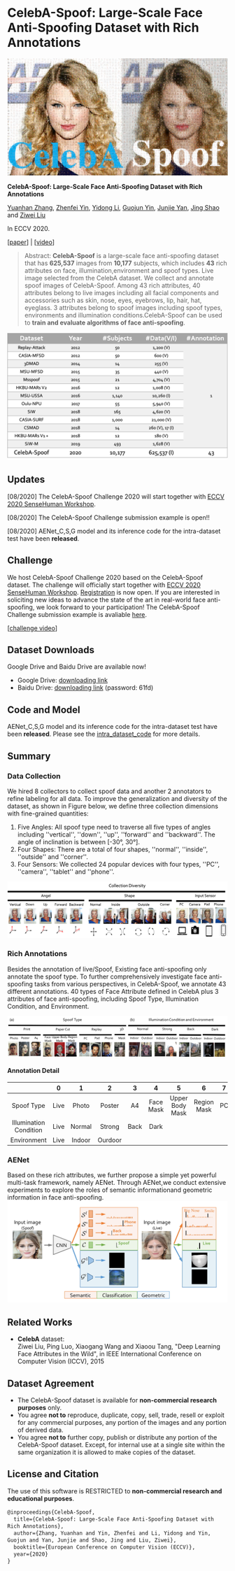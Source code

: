 # **CelebA-Spoof: Large-Scale Face Anti-Spoofing Dataset with Rich Annotations**

![fig1_compressed-1](fig/github3_2_1.png)

**CelebA-Spoof: Large-Scale Face Anti-Spoofing Dataset with Rich Annotations**

[Yuanhan Zhang](https://github.com/Davidzhangyuanhan/CelebA-Spoof), [Zhenfei Yin](https://github.com/yinzhenfei), [Yidong Li](http://faculty.bjtu.edu.cn/8408/), [Guojun Yin](https://gjyin91.github.io/), [Junjie Yan](https://yan-junjie.github.io/), [Jing Shao](https://amandajshao.github.io/) and [Ziwei Liu](https://liuziwei7.github.io/)

In ECCV 2020. 

[[paper](https://arxiv.org/abs/2007.12342)] | [[video](https://www.youtube.com/watch?v=A7XjSg5srvI&t=4s)] 

> Abstract: **CelebA-Spoof** is a large-scale face anti-spoofing dataset that has **625,537** images from **10,177** subjects, which includes **43** rich attributes on face, illumination,environment and spoof types. Live image selected from the CelebA dataset. We collect and annotate spoof images of CelebA-Spoof. Among 43 rich attributes, 40 attributes belong to live images including all facial components and accessories such as skin, nose, eyes, eyebrows,  lip, hair, hat, eyeglass. 3 attributes belong to spoof images including spoof types, environments and  illumination conditions.CelebA-Spoof  can be used to **train and evaluate algorithms of face anti-spoofing**.

![dataset](fig/dataset.png)



## Updates

[08/2020] The CelebA-Spoof Challenge 2020 will start together with [ECCV 2020 SenseHuman Workshop](https://sense-human.github.io/).

[08/2020] The CelebA-Spoof Challenge submission example is open!!

[08/2020] AENet_C,S,G model and its inference code  for the intra-dataset test have been **released**.

## Challenge

We host CelebA-Spoof Challenge 2020 based on the CelebA-Spoof dataset. The challenge will officially start together with [ECCV 2020 SenseHuman Workshop](https://sense-human.github.io/). [Registration](https://competitions.codalab.org/competitions/26210#participate) is now open. If you are interested in soliciting new ideas to advance the state of the art in real-world face anti-spoofing, we look forward to your participation! The CelebA-Spoof Challenge submission example is avaliable [here](https://github.com/Davidzhangyuanhan/CelebASpoofChallengeSubmissionExample).

[[challenge video](https://www.youtube.com/watch?v=j-RTCUjVBGE&list=PLua4XbbBXzFezSfmoZwgiIS5Ze0__mi70&index=7&t=0s)]

## Dataset Downloads

Google Drive and Baidu Drive are available now!

* Google Drive: [downloading link](https://drive.google.com/drive/folders/1OW_1bawO79pRqdVEVmBzp8HSxdSwln_Z?usp=sharing)
* Baidu Drive: [downloading link](https://pan.baidu.com/s/12qe13-jFJ9pE-_E3iSZtkw) (password: 61fd)

## Code and Model

AENet_C,S,G model and its inference code for the intra-dataset test have been **released**. Please see the [intra_dataset_code](https://github.com/Davidzhangyuanhan/CelebA-Spoof/tree/master/intra_dataset_code) for more details.

## Summary

### Data Collection

We hired $8$ collectors to collect spoof data and another $2$ annotators to refine labeling for all data. To improve the generalization and diversity of the dataset, as shown in Figure below, we define three collection dimensions with fine-grained quantities: 

1. Five Angles: All spoof type need to traverse all five types of angles including ''vertical'',  ''down'',  ''up'',  ''forward'' and ''backward''. The angle of inclination is between [-30°, 30°].
2. Four Shapes: There are a total of four shapes, ''normal'',  ''inside'', ''outside'' and ''corner''. 
3. Four Sensors: We collected 24 popular devices with four types, ''PC'', ''camera'', ''tablet'' and ''phone''.

![data_collection](fig/data_collection.png)

### Rich Annotations

Besides the annotation of live/Spoof, Existing face anti-spoofing only annotate the spoof type. To further comprehensively investigate face anti-spoofing tasks from various perspectives, in CelebA-Spoof, we annotate 43 different annotations. 40 types of Face Attribute defined in CelebA plus 3 attributes of face anti-spoofing, including Spoof Type, Illumination Condition, and Environment.

![attribute stastic-1](fig/attribute_stastic.png)

#### Annotation Detail

|                        |  0   |   1    |    2    |  3   |     4     |        5        |      6      |  7   |  8   |   9   |   10    |
| :--------------------: | :--: | :----: | :-----: | :--: | :-------: | :-------------: | :---------: | :--: | :--: | :---: | :-----: |
|       Spoof Type       | Live | Photo  | Poster  |  A4  | Face Mask | Upper Body Mask | Region Mask |  PC  | Pad  | Phone | 3D Mask |
| Illumination Condition | Live | Normal | Strong  | Back |   Dark    |                 |             |      |      |       |         |
|      Environment       | Live | Indoor | Ourdoor |      |           |                 |             |      |      |       |         |





### AENet

Based on these rich attributes, we further propose a simple yet powerful multi-task framework, namely AENet. Through AENet,we conduct extensive experiments to explore the roles of semantic informationand geometric information in face anti-spoofing.
![CNN4-1](fig/CNN4-1.jpg)

## Related Works

* **CelebA** dataset:<br/>
Ziwei Liu, Ping Luo, Xiaogang Wang and Xiaoou Tang, "Deep Learning Face Attributes in the Wild", in IEEE International Conference on Computer Vision (ICCV), 2015 

## Dataset Agreement
* The CelebA-Spoof dataset is available for **non-commercial research purposes** only.
* You agree **not to** reproduce, duplicate, copy, sell, trade, resell or exploit for any commercial purposes, any portion of the images and any portion of derived data.
* You agree **not to** further copy, publish or distribute any portion of the CelebA-Spoof dataset. Except, for internal use at a single site within the same organization it is allowed to make copies of the dataset.

## License and Citation
The use of this software is RESTRICTED to **non-commercial research and educational purposes**.
```
@inproceedings{CelebA-Spoof,
  title={CelebA-Spoof: Large-Scale Face Anti-Spoofing Dataset with Rich Annotations},
  author={Zhang, Yuanhan and Yin, Zhenfei and Li, Yidong and Yin, Guojun and Yan, Junjie and Shao, Jing and Liu, Ziwei},
  booktitle={European Conference on Computer Vision (ECCV)},
  year={2020}
}
```
